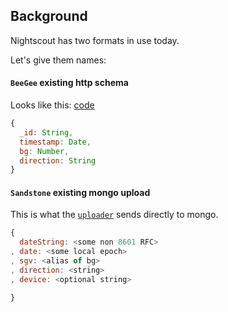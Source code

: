 ## Background

Nightscout has two formats in use today.

Let's give them names:

#### `BeeGee` existing http schema
Looks like this:
[code](https://github.com/jasoncalabrese/project-glu/blob/master/lib/models/entry.js#L12-L17)

```javascript
{
  _id: String,
  timestamp: Date,
  bg: Number,
  direction: String
}
```

#### `Sandstone` existing mongo upload
This is what the
[`uploader`](https://gist.github.com/bewest/e0ff794726f122723282#currently-used)
sends directly to mongo.

```javascript
{
  dateString: <some non 8601 RFC>
, date: <some local epoch>
, sgv: <alias of bg>
, direction: <string>
, device: <optional string>  

}

```

